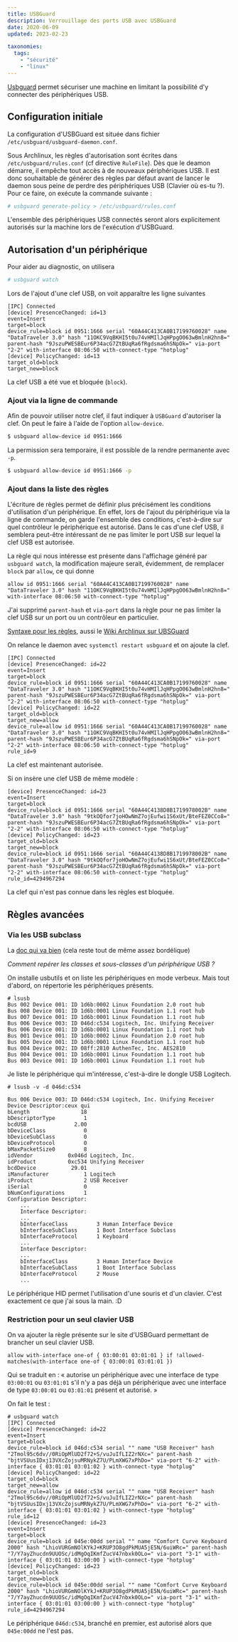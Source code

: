 ```yaml
---
title: USBGuard
description: Verrouillage des ports USB avec USBGuard
date: 2020-06-09
updated: 2023-02-23

taxonomies:
  tags:
    - "sécurité"
    - "linux"
---
```


[Usbguard](https://usbguard.github.io/) permet sécuriser une machine en limitant la possibilité d'y connecter des périphériques USB.

## Configuration initiale

La configuration d'USBGuard est située dans fichier `/etc/usbguard/usbguard-daemon.conf`.

Sous Archlinux, les règles d'autorisation sont écrites dans `/etc/usbguard/rules.conf` (cf directive `RuleFile`). Dès que le deamon démarre, il empêche tout accès à de nouveaux périphériques USB. Il est donc souhaitable de générer des règles par défaut avant de lancer le daemon sous peine de perdre des périphériques USB (Clavier où es-tu ?). Pour ce faire, on exécute la commande suivante :

```bash
# usbguard generate-policy > /etc/usbguard/rules.conf
```

L'ensemble des périphériques USB connectés seront alors explicitement autorisés sur la machine lors de l'exécution d'USBGuard.


## Autorisation d'un périphérique

Pour aider au diagnostic, on utilisera

```bash
# usbguard watch
```

Lors de l'ajout d'une clef USB, on voit apparaître les ligne suivantes

    [IPC] Connected
    [device] PresenceChanged: id=13
    event=Insert
    target=block
    device_rule=block id 0951:1666 serial "60A44C413CA0B17199760028" name "DataTraveler 3.0" hash "11OKC9VqBKHI5t0u74vHMIlJqHPpgO063wBmlnH2hn8=" parent-hash "9JszuPWESBEur6P34acG7ZtBUqRa6fRgdsma6hSNpOk=" via-port "2-2" with-interface 08:06:50 with-connect-type "hotplug"
    [device] PolicyChanged: id=13
    target_old=block
    target_new=block

La clef USB a été vue et bloquée (`block`).

### Ajout via la ligne de commande

Afin de pouvoir utiliser notre clef, il faut indiquer à `USBGuard` d'autoriser la clef. On peut le faire à l'aide de l'option `allow-device`.

```bash
$ usbguard allow-device id 0951:1666
```
La permission sera temporaire, il est possible de la rendre permanente avec `-p`.

```bash
$ usbguard allow-device id 0951:1666 -p
```

### Ajout dans la liste des règles

L'écriture de règles permet de définir plus précisément les conditions d'utilisation d'un périphérique. En effet, lors de l'ajout du périphérique via la ligne de commande, on garde l'ensemble des conditions, c'est-à-dire sur quel contrôleur le périphérique est autorisé. Dans le cas d'une clef USB, il semblera peut-être intéressant de ne pas limiter le port USB sur lequel la clef USB est autorisée.

La règle qui nous intéresse est présente dans l'affichage généré par `usbguard watch`, la modification majeure serait, évidemment, de remplacer `block` par `allow`, ce qui donne

    allow id 0951:1666 serial "60A44C413CA0B17199760028" name "DataTraveler 3.0" hash "11OKC9VqBKHI5t0u74vHMIlJqHPpgO063wBmlnH2hn8=" with-interface 08:06:50 with-connect-type "hotplug"

J'ai supprimé `parent-hash` et `via-port` dans la règle pour ne pas limiter la clef USB sur un port ou un contrôleur en particulier.

[Syntaxe pour les règles](https://usbguard.github.io/documentation/rule-language.html), aussi le
[Wiki Archlinux sur UBSGuard](https://wiki.archlinux.org/index.php/USBGuard)

On relance le daemon avec `systemctl restart usbguard` et on ajoute la clef.

    [IPC] Connected
    [device] PresenceChanged: id=22
    event=Insert
    target=block
    device_rule=block id 0951:1666 serial "60A44C413CA0B17199760028" name "DataTraveler 3.0" hash "11OKC9VqBKHI5t0u74vHMIlJqHPpgO063wBmlnH2hn8=" parent-hash "9JszuPWESBEur6P34acG7ZtBUqRa6fRgdsma6hSNpOk=" via-port "2-2" with-interface 08:06:50 with-connect-type "hotplug"
    [device] PolicyChanged: id=22
    target_old=block
    target_new=allow
    device_rule=allow id 0951:1666 serial "60A44C413CA0B17199760028" name "DataTraveler 3.0" hash "11OKC9VqBKHI5t0u74vHMIlJqHPpgO063wBmlnH2hn8=" parent-hash "9JszuPWESBEur6P34acG7ZtBUqRa6fRgdsma6hSNpOk=" via-port "2-2" with-interface 08:06:50 with-connect-type "hotplug"
    rule_id=9

La clef est maintenant autorisée.

Si on insère une clef USB de même modèle :

    [device] PresenceChanged: id=23
    event=Insert
    target=block
    device_rule=block id 0951:1666 serial "60A44C4138D8B1719978002B" name "DataTraveler 3.0" hash "9tkOQfor7joHOwNmZ7ojEufwi1S6xUt/BteFEZ0CCo8=" parent-hash "9JszuPWESBEur6P34acG7ZtBUqRa6fRgdsma6hSNpOk=" via-port "2-2" with-interface 08:06:50 with-connect-type "hotplug"
    [device] PolicyChanged: id=23
    target_old=block
    target_new=block
    device_rule=block id 0951:1666 serial "60A44C4138D8B1719978002B" name "DataTraveler 3.0" hash "9tkOQfor7joHOwNmZ7ojEufwi1S6xUt/BteFEZ0CCo8=" parent-hash "9JszuPWESBEur6P34acG7ZtBUqRa6fRgdsma6hSNpOk=" via-port "2-2" with-interface 08:06:50 with-connect-type "hotplug"
    rule_id=4294967294

La clef qui n'est pas connue dans les règles est bloquée.

## Règles avancées

### Via les USB subclass

La [doc qui va bien](https://www.usb.org/defined-class-codes) (cela reste tout de même assez bordélique)

*Comment repérer les classes et sous-classes d'un périphérique USB ?*

On installe usbutils et on liste les périphériques en mode verbeux. Mais tout d'abord, on répertorie les périphériques présents.

    # lsusb
    Bus 002 Device 001: ID 1d6b:0002 Linux Foundation 2.0 root hub
    Bus 008 Device 001: ID 1d6b:0001 Linux Foundation 1.1 root hub
    Bus 007 Device 001: ID 1d6b:0001 Linux Foundation 1.1 root hub
    Bus 006 Device 003: ID 046d:c534 Logitech, Inc. Unifying Receiver
    Bus 006 Device 001: ID 1d6b:0001 Linux Foundation 1.1 root hub
    Bus 001 Device 001: ID 1d6b:0002 Linux Foundation 2.0 root hub
    Bus 005 Device 001: ID 1d6b:0001 Linux Foundation 1.1 root hub
    Bus 004 Device 002: ID 08ff:2810 AuthenTec, Inc. AES2810
    Bus 004 Device 001: ID 1d6b:0001 Linux Foundation 1.1 root hub
    Bus 003 Device 001: ID 1d6b:0001 Linux Foundation 1.1 root hub

Je liste le périphérique qui m'intéresse, c'est-à-dire le dongle USB Logitech.

    # lsusb -v -d 046d:c534

    Bus 006 Device 003: ID 046d:c534 Logitech, Inc. Unifying Receiver
    Device Descriptor:ceux qui
    bLength                18
    bDescriptorType         1
    bcdUSB               2.00
    bDeviceClass            0
    bDeviceSubClass         0
    bDeviceProtocol         0
    bMaxPacketSize0         8
    idVendor           0x046d Logitech, Inc.
    idProduct          0xc534 Unifying Receiver
    bcdDevice           29.01
    iManufacturer           1 Logitech
    iProduct                2 USB Receiver
    iSerial                 0
    bNumConfigurations      1
    Configuration Descriptor:
        ...
        Interface Descriptor:
        ...
        bInterfaceClass         3 Human Interface Device
        bInterfaceSubClass      1 Boot Interface Subclass
        bInterfaceProtocol      1 Keyboard
        ...
        Interface Descriptor:
        ...
        bInterfaceClass         3 Human Interface Device
        bInterfaceSubClass      1 Boot Interface Subclass
        bInterfaceProtocol      2 Mouse
        ...

Le périphérique HID permet l'utilisation d'une souris et d'un clavier. C'est exactement ce que j'ai sous la main. :D

### Restriction pour un seul clavier USB

On va ajouter la règle présente sur le site d'USBGuard permettant de brancher un seul clavier USB.

    allow with-interface one-of { 03:00:01 03:01:01 } if !allowed-matches(with-interface one-of { 03:00:01 03:01:01 })

Qui se traduit en : « autorise un périphérique avec une interface de type `03:00:01` ou `03:01:01` s'il n'y a pas déjà un périphérique avec une interface de type `03:00:01` ou `03:01:01` présent et autorisé. »

On fait le test :

    # usbguard watch
    [IPC] Connected
    [device] PresenceChanged: id=22
    event=Insert
    target=block
    device_rule=block id 046d:c534 serial "" name "USB Receiver" hash "2Tmol95c6dv//0RiOpMlUD2f72+S/vuJuIfLIZ2rNXc=" parent-hash "bjtVSUusIDxj13VXcZojsuMRNykZ7U/PLmXWG7xPhDo=" via-port "6-2" with-interface { 03:01:01 03:01:02 } with-connect-type "hotplug"
    [device] PolicyChanged: id=22
    target_old=block
    target_new=allow
    device_rule=allow id 046d:c534 serial "" name "USB Receiver" hash "2Tmol95c6dv//0RiOpMlUD2f72+S/vuJuIfLIZ2rNXc=" parent-hash "bjtVSUusIDxj13VXcZojsuMRNykZ7U/PLmXWG7xPhDo=" via-port "6-2" with-interface { 03:01:01 03:01:02 } with-connect-type "hotplug"
    rule_id=12
    [device] PresenceChanged: id=23
    event=Insert
    target=block
    device_rule=block id 045e:00dd serial "" name "Comfort Curve Keyboard 2000" hash "LhioVURGmNOlKYkJ+KRUP3O8gdPkMUA5jE5N/6uiWRc=" parent-hash "7/Y7ayZhucdn9UUOSc/idMgOqIKmfZucV47nbxk0OLo=" via-port "3-1" with-interface { 03:01:01 03:00:00 } with-connect-type "hotplug"
    [device] PolicyChanged: id=23
    target_old=block
    target_new=block
    device_rule=block id 045e:00dd serial "" name "Comfort Curve Keyboard 2000" hash "LhioVURGmNOlKYkJ+KRUP3O8gdPkMUA5jE5N/6uiWRc=" parent-hash "7/Y7ayZhucdn9UUOSc/idMgOqIKmfZucV47nbxk0OLo=" via-port "3-1" with-interface { 03:01:01 03:00:00 } with-connect-type "hotplug"
    rule_id=4294967294

Le périphérique `046d:c534`, branché en premier, est autorisé alors que `045e:00dd` ne l'est pas.
